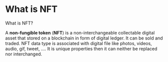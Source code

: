 # What is NFT

What is NFT?

A **non-fungible token** (**NFT**) is a non-interchangeable collectable digital asset that stored on a blockchain in form of digital ledger. It can be sold and traded. NFT data type is associated with digital file like photos, videos, audio, gif, tweet, …. It is unique properties then it can neither be replaced nor interchanged.

